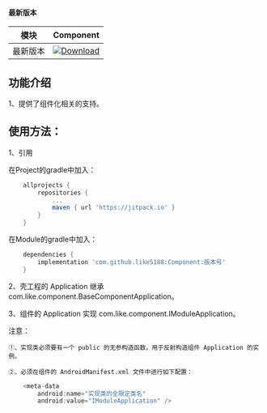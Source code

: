 #### 最新版本

模块|Component
---|---
最新版本|[![Download](https://jitpack.io/v/like5188/Component.svg)](https://jitpack.io/#like5188/Component)

## 功能介绍
1、提供了组件化相关的支持。

## 使用方法：

1、引用

在Project的gradle中加入：
```groovy
    allprojects {
        repositories {
            ...
            maven { url 'https://jitpack.io' }
        }
    }
```
在Module的gradle中加入：
```groovy
    dependencies {
        implementation 'com.github.like5188:Component:版本号'
    }
```

2、壳工程的 Application 继承 com.like.component.BaseComponentApplication。

3、组件的 Application 实现 com.like.component.IModuleApplication。

注意：

    ①、实现类必须要有一个 public 的无参构造函数，用于反射构造组件 Application 的实例。

    ②、必须在组件的 AndroidManifest.xml 文件中进行如下配置：
```java
    <meta-data
        android:name="实现类的全限定类名"
        android:value="IModuleApplication" />
```